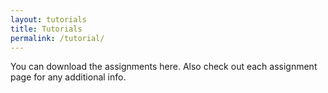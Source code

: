 ```yaml
---
layout: tutorials
title: Tutorials
permalink: /tutorial/
---
```

You can download the assignments here. Also check out each assignment page for any additional info.